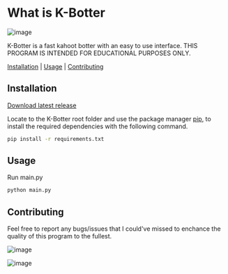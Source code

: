 # What is K-Botter
![image](https://github.com/kolmioo/K-Botter/assets/77176084/a49901b3-fffb-4573-a1b2-89296499affd)

K-Botter is a fast kahoot botter with an easy to use interface.
THIS PROGRAM IS INTENDED FOR EDUCATIONAL PURPOSES ONLY.

[Installation](#Installation)    |    [Usage](#Usage)    |   [Contributing](#Contributing)

## Installation
[Download latest release](https://github.com/kolmioo/K-Botter/releases/latest)

Locate to the K-Botter root folder and use the package manager [pip](https://pip.pypa.io/en/stable), to install the required dependencies with the following command.

```bash
pip install -r requirements.txt
```

## Usage
Run main.py

```bash
python main.py
```

## Contributing
Feel free to report any bugs/issues that I could've missed to enchance the quality of this program to the fullest.


![image](https://github.com/kolmioo/K-Botter/assets/77176084/9c0576e6-e38f-4ebe-bafc-5cc24fb0bdde)

![image](https://github.com/kolmioo/K-Botter/assets/77176084/c86efa33-a234-46d5-9d2a-6f64727b6c4a)

